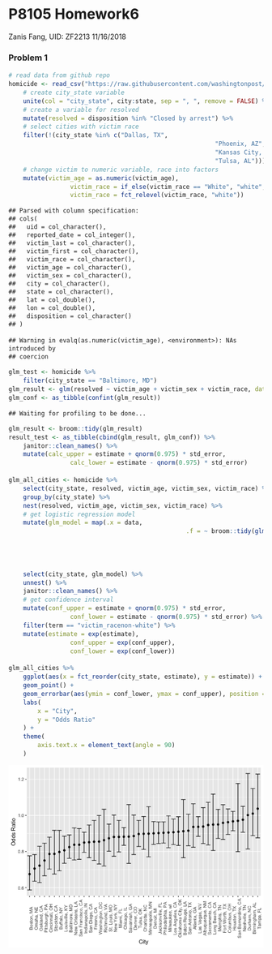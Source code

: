 P8105 Homework6
================
Zanis Fang, UID: ZF2213
11/16/2018

### Problem 1

``` r
# read data from github repo
homicide <- read_csv("https://raw.githubusercontent.com/washingtonpost/data-homicides/master/homicide-data.csv") %>% 
    # create city_state variable
    unite(col = "city_state", city:state, sep = ", ", remove = FALSE) %>% 
    # create a variable for resolved
    mutate(resolved = disposition %in% "Closed by arrest") %>%
    # select cities with victim race
    filter(!(city_state %in% c("Dallas, TX",
                                                         "Phoenix, AZ",
                                                         "Kansas City, MO",
                                                         "Tulsa, AL"))) %>%
    # change victim to numeric variable, race into factors
    mutate(victim_age = as.numeric(victim_age),
                 victim_race = if_else(victim_race == "White", "white", "non-white"),
                 victim_race = fct_relevel(victim_race, "white")) 
```

    ## Parsed with column specification:
    ## cols(
    ##   uid = col_character(),
    ##   reported_date = col_integer(),
    ##   victim_last = col_character(),
    ##   victim_first = col_character(),
    ##   victim_race = col_character(),
    ##   victim_age = col_character(),
    ##   victim_sex = col_character(),
    ##   city = col_character(),
    ##   state = col_character(),
    ##   lat = col_double(),
    ##   lon = col_double(),
    ##   disposition = col_character()
    ## )

    ## Warning in evalq(as.numeric(victim_age), <environment>): NAs introduced by
    ## coercion

``` r
glm_test <- homicide %>%
    filter(city_state == "Baltimore, MD")
glm_result <- glm(resolved ~ victim_age + victim_sex + victim_race, data = glm_test)
glm_conf <- as_tibble(confint(glm_result))
```

    ## Waiting for profiling to be done...

``` r
glm_result <- broom::tidy(glm_result)
result_test <- as_tibble(cbind(glm_result, glm_conf)) %>%
    janitor::clean_names() %>%
    mutate(calc_upper = estimate + qnorm(0.975) * std_error,
                 calc_lower = estimate - qnorm(0.975) * std_error)

glm_all_cities <- homicide %>% 
    select(city_state, resolved, victim_age, victim_sex, victim_race) %>%
    group_by(city_state) %>% 
    nest(resolved, victim_age, victim_sex, victim_race) %>%
    # get logistic regression model
    mutate(glm_model = map(.x = data,
                                                 .f = ~ broom::tidy(glm(resolved ~
                                                                                                victim_age + 
                                                                                                victim_sex +
                                                                                                victim_race,
                                                                                             data = .x)))) %>%
    select(city_state, glm_model) %>%
    unnest() %>%
    janitor::clean_names() %>% 
    # get confidence interval
    mutate(conf_upper = estimate + qnorm(0.975) * std_error,
                 conf_lower = estimate - qnorm(0.975) * std_error) %>%
    filter(term == "victim_racenon-white") %>%
    mutate(estimate = exp(estimate),
                 conf_upper = exp(conf_upper),
                 conf_lower = exp(conf_lower))

glm_all_cities %>% 
    ggplot(aes(x = fct_reorder(city_state, estimate), y = estimate)) +
    geom_point() +
    geom_errorbar(aes(ymin = conf_lower, ymax = conf_upper), position = "dodge") +
    labs(
        x = "City",
        y = "Odds Ratio"
    ) +
    theme(
        axis.text.x = element_text(angle = 90)
    )
```

![](p8105_hw6_zf2213_files/figure-gfm/unnamed-chunk-1-1.png)<!-- -->
